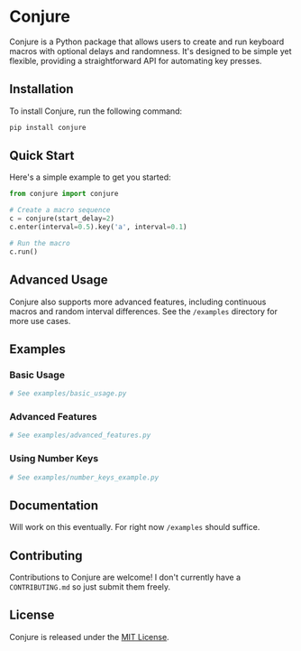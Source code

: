 # Conjure

Conjure is a Python package that allows users to create and run keyboard macros with optional delays and randomness. It's designed to be simple yet flexible, providing a straightforward API for automating key presses.

## Installation

To install Conjure, run the following command:

```bash
pip install conjure
```

## Quick Start

Here's a simple example to get you started:

```python
from conjure import conjure

# Create a macro sequence
c = conjure(start_delay=2)
c.enter(interval=0.5).key('a', interval=0.1)

# Run the macro
c.run()
```

## Advanced Usage

Conjure also supports more advanced features, including continuous macros and random interval differences. See the `/examples` directory for more use cases.

## Examples

### Basic Usage

```python
# See examples/basic_usage.py
```

### Advanced Features

```python
# See examples/advanced_features.py
```

### Using Number Keys

```python
# See examples/number_keys_example.py
```

## Documentation

Will work on this eventually. For right now `/examples` should suffice.

## Contributing

Contributions to Conjure are welcome! I don't currently have a `CONTRIBUTING.md` so just submit them freely.

## License

Conjure is released under the [MIT License](LICENSE).